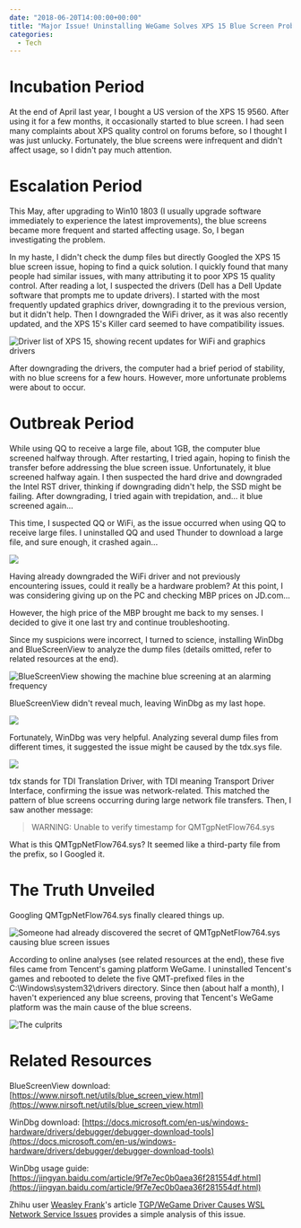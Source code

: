 ```yaml
---
date: "2018-06-20T14:00:00+00:00"
title: "Major Issue! Uninstalling WeGame Solves XPS 15 Blue Screen Problem"
categories:
  - Tech
---
```


# Incubation Period

At the end of April last year, I bought a US version of the XPS 15 9560. After using it for a few months, it occasionally started to blue screen. I had seen many complaints about XPS quality control on forums before, so I thought I was just unlucky. Fortunately, the blue screens were infrequent and didn't affect usage, so I didn't pay much attention.

# Escalation Period

This May, after upgrading to Win10 1803 (I usually upgrade software immediately to experience the latest improvements), the blue screens became more frequent and started affecting usage. So, I began investigating the problem.

In my haste, I didn't check the dump files but directly Googled the XPS 15 blue screen issue, hoping to find a quick solution. I quickly found that many people had similar issues, with many attributing it to poor XPS 15 quality control. After reading a lot, I suspected the drivers (Dell has a Dell Update software that prompts me to update drivers). I started with the most frequently updated graphics driver, downgrading it to the previous version, but it didn't help. Then I downgraded the WiFi driver, as it was also recently updated, and the XPS 15's Killer card seemed to have compatibility issues.

![Driver list of XPS 15, showing recent updates for WiFi and graphics drivers](/images/20180620_01.png)

After downgrading the drivers, the computer had a brief period of stability, with no blue screens for a few hours. However, more unfortunate problems were about to occur.

# Outbreak Period

While using QQ to receive a large file, about 1GB, the computer blue screened halfway through. After restarting, I tried again, hoping to finish the transfer before addressing the blue screen issue. Unfortunately, it blue screened halfway again. I then suspected the hard drive and downgraded the Intel RST driver, thinking if downgrading didn't help, the SSD might be failing. After downgrading, I tried again with trepidation, and... it blue screened again...

This time, I suspected QQ or WiFi, as the issue occurred when using QQ to receive large files. I uninstalled QQ and used Thunder to download a large file, and sure enough, it crashed again...

![](/images/20180620_02.png)

Having already downgraded the WiFi driver and not previously encountering issues, could it really be a hardware problem? At this point, I was considering giving up on the PC and checking MBP prices on JD.com...

However, the high price of the MBP brought me back to my senses. I decided to give it one last try and continue troubleshooting.

Since my suspicions were incorrect, I turned to science, installing WinDbg and BlueScreenView to analyze the dump files (details omitted, refer to related resources at the end).

![BlueScreenView showing the machine blue screening at an alarming frequency](/images/20180620_03.jpeg)

BlueScreenView didn't reveal much, leaving WinDbg as my last hope.

![](/images/20180620_04.jpeg)

Fortunately, WinDbg was very helpful. Analyzing several dump files from different times, it suggested the issue might be caused by the tdx.sys file.

![](/images/20180620_05.png)

tdx stands for TDI Translation Driver, with TDI meaning Transport Driver Interface, confirming the issue was network-related. This matched the pattern of blue screens occurring during large network file transfers. Then, I saw another message:

> WARNING: Unable to verify timestamp for QMTgpNetFlow764.sys

What is this QMTgpNetFlow764.sys? It seemed like a third-party file from the prefix, so I Googled it.

# The Truth Unveiled

Googling QMTgpNetFlow764.sys finally cleared things up.

![Someone had already discovered the secret of QMTgpNetFlow764.sys causing blue screen issues](/images/20180620_06.png)

According to online analyses (see related resources at the end), these five files came from Tencent's gaming platform WeGame. I uninstalled Tencent's games and rebooted to delete the five QMT-prefixed files in the C:\Windows\system32\drivers directory. Since then (about half a month), I haven't experienced any blue screens, proving that Tencent's WeGame platform was the main cause of the blue screens.

![The culprits](/images/20180620_07.png)

# Related Resources

BlueScreenView download: [https://www.nirsoft.net/utils/blue_screen_view.html](https://www.nirsoft.net/utils/blue_screen_view.html)

WinDbg download: [https://docs.microsoft.com/en-us/windows-hardware/drivers/debugger/debugger-download-tools](https://docs.microsoft.com/en-us/windows-hardware/drivers/debugger/debugger-download-tools)

WinDbg usage guide: [https://jingyan.baidu.com/article/9f7e7ec0b0aea36f281554df.html](https://jingyan.baidu.com/article/9f7e7ec0b0aea36f281554df.html)

Zhihu user [Weasley Frank](https://www.zhihu.com/people/weasley-frank)'s article [TGP/WeGame Driver Causes WSL Network Service Issues](https://zhuanlan.zhihu.com/p/33723838) provides a simple analysis of this issue.